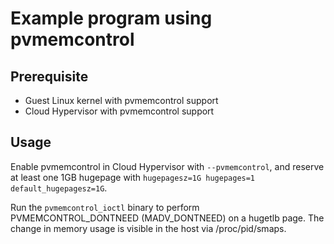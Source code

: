 # Example program using pvmemcontrol

## Prerequisite
- Guest Linux kernel with pvmemcontrol support
- Cloud Hypervisor with pvmemcontrol support

## Usage
Enable pvmemcontrol in Cloud Hypervisor with `--pvmemcontrol`, and reserve at least one 1GB hugepage with `hugepagesz=1G hugepages=1 default_hugepagesz=1G`.

Run the `pvmemcontrol_ioctl` binary to perform PVMEMCONTROL_DONTNEED (MADV_DONTNEED) on a hugetlb page. The change in memory usage is visible in the host via /proc/pid/smaps.

